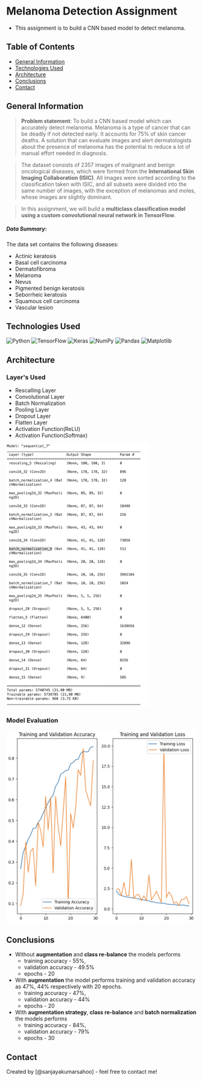 # Melanoma Detection Assignment

- This assignment is to build a CNN based model to detect melanoma.

## Table of Contents

* [General Information](#general-information)
* [Technologies Used](#technologies-used)
* [Architecture](#architecture)
* [Conclusions](#conclusions)
* [Contact](#contact)

<!-- You can include any other section that is pertinent to your problem -->

## General Information

> **Problem statement**: To build a CNN based model which can accurately detect melanoma. Melanoma is a type of cancer that can be deadly if not detected early. It accounts for 75% of skin cancer deaths. A solution that can evaluate images and alert dermatologists about the presence of melanoma has the potential to reduce a lot of manual effort needed in diagnosis.

> The dataset consists of 2357 images of malignant and benign oncological diseases, which were formed from the **International Skin Imaging Collaboration (ISIC)**. All images were sorted according to the classification taken with ISIC, and all subsets were divided into the same number of images, with the exception of melanomas and moles, whose images are slightly dominant.

> In this assignment, we will build a **multiclass classification model using a custom convolutional neural network in TensorFlow**.

##### Data Summary:

The data set contains the following diseases:

- Actinic keratosis
- Basal cell carcinoma
- Dermatofibroma
- Melanoma
- Nevus
- Pigmented benign keratosis
- Seborrheic keratosis
- Squamous cell carcinoma
- Vascular lesion

<!-- You don't have to answer all the questions - just the ones relevant to your project. -->

## Technologies Used

![Python](https://img.shields.io/badge/Python-3.10-informational?style=flat&logoColor=white&color=2bbc8a)
![TensorFlow](https://img.shields.io/badge/TensorFlow-2.15.0-informational?style=flat&logoColor=white&color=2bbc8a)
![Keras](https://img.shields.io/badge/Keras-2.15.0-informational?style=flat&logoColor=white&color=2bbc8a)
![NumPy](https://img.shields.io/badge/NumPy-1.25.2-informational?style=flat&logoColor=white&color=2bbc8a)
![Pandas](https://img.shields.io/badge/Pandas-2.0.3-informational?style=flat&logoColor=white&color=2bbc8a)
![Matplotlib](https://img.shields.io/badge/Matplotlib-3.7.1-informational?style=flat&logoColor=white&color=2bbc8a)

<!-- As the libraries versions keep on changing, it is recommended to mention the version of library used in this project -->

## Architecture

### Layer's Used

- Rescalling Layer
- Convolutional Layer
- Batch Normalization
- Pooling Layer
- Dropout Layer
- Flatten Layer
- Activation Function(ReLU)
- Activation Function(Softmax)

![](final_layer.png)

### Model Evaluation

![](model_validation.jpg)

## Conclusions

- Without **augmentation** and **class re-balance** the models performs
    - training accuracy - 55%,
    - validation accuracy - 49.5%
    - epochs - 20
- With **augmentation** the model performs training and validation accuracy as 47%, 44% respectively with 20 epochs.
    - training accuracy - 47%,
    - validation accuracy - 44%
    - epochs - 20
- With **augmentation strategy**, **class re-balance** and **batch normalization** the models performs
    - training accuracy - 84%,
    - validation accuracy - 79%
    - epochs - 30

<!-- You don't have to answer all the questions - just the ones relevant to your project. -->

## Contact

Created by [@sanjayakumarsahoo] - feel free to contact me!


<!-- Optional -->
<!-- ## License -->
<!-- This project is open source and available under the [... License](). -->

<!-- You don't have to include all sections - just the one's relevant to your project -->